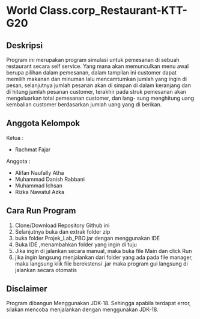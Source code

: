 # World Class.corp_Restaurant-KTT-G20

## Deskripsi

   Program ini merupakan program simulasi untuk pemesanan di sebuah restaurant secara self service. Yang mana akan
memunculkan menu awal berupa pilihan dalam pemesanan, dalam tampilan ini customer dapat memilih makanan dan minuman
lalu mencamtumkan jumlah yang ingin di pesan, selanjutnya jumlah pesanan akan di simpan di dalam keranjang dan di 
hitung jumlah pesanan customer, terakhir pada struk pemesanan akan mengeluarkan total pemesanan customer, dan lang-
sung menghitung uang kembalian customer berdasarkan jumlah uang yang di berikan.

## Anggota Kelompok

Ketua :

- Rachmat Fajar

Anggota :

- Alifan Naufally Atha
- Muhammad Danish Rabbani
- Muhammad Ichsan
- Rizka Nawatul Azka

## Cara Run Program

1. Clone/Download Repository Github ini
2. Selanjutnya buka dan extrak folder zip
3. buka folder Projek_Lab_PBO.jar dengan menggunakan IDE
4. Buka IDE ,menambahkan folder yang ingin di tuju
5. Jika ingin di jalankan secara manual, maka buka file Main dan click Run
6. jika ingin langsung menjalankan dari folder yang ada pada file manager,
   maka langsung klik file berekstensi .jar
   maka program gui langsung di jalankan secara otomatis

## Disclaimer

Program dibangun Menggunakan JDK-18. Sehingga apabila terdapat error, silakan mencoba
menjalankan dengan menggunakan JDK-18.
